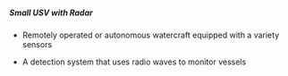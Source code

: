 ##### **Small USV with Radar**

- Remotely operated or autonomous watercraft equipped with a variety sensors

- A detection system that uses radio waves to monitor vessels